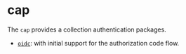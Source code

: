 # cap

The `cap` provides a collection authentication packages.  

* [`oidc`](./oidc): with initial support for the authorization code flow.  